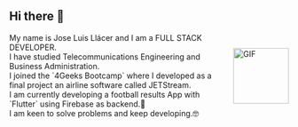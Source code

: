 ## Hi there 👋

<div style="display: flex; justify-content: space-between; align-items: center;">
    <div>
        My name is Jose Luis Llácer and I am a FULL STACK DEVELOPER.<br>
      I have studied Telecommunications Engineering and Business Administration.<br> I joined the `4Geeks Bootcamp` where I developed as a final project an airline software called JETStream. <br> 
        I am currently developing a football results App with `Flutter` using Firebase as backend.📱<br> 
        I am keen to solve problems and keep developing.🤓
    </div>
    <img src="https://i.giphy.com/media/v1.Y2lkPTc5MGI3NjExcGRrbW1ld2d1ZHZ4ZTNmZzl5MGJxMnlna2lkMzI3Y3k1ejV1cXhtdiZlcD12MV9pbnRlcm5hbF9naWZfYnlfaWQmY3Q9Zw/fwbZnTftCXVocKzfxR/giphy.gif" alt="GIF" style="width: 100px; margin-left: 20px;">
</div>




